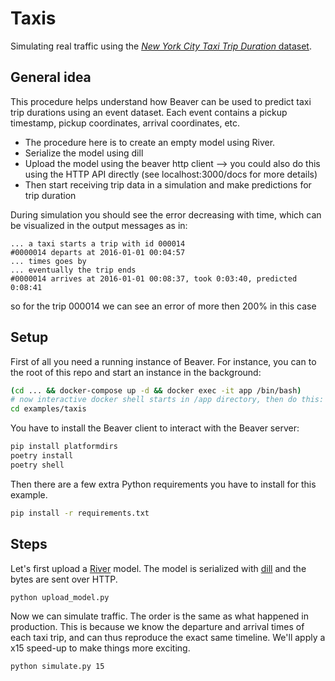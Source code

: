 # Taxis

Simulating real traffic using the [*New York City Taxi Trip Duration* dataset](https://www.kaggle.com/c/nyc-taxi-trip-duration).

## General idea

This procedure helps understand how Beaver can be used to predict taxi trip durations using an event dataset. Each event contains a pickup timestamp, pickup coordinates, arrival coordinates, etc.

* The procedure here is to create an empty model using River.
* Serialize the model using dill
* Upload the model using the beaver http client --> you could also do this using the HTTP API directly (see localhost:3000/docs for more details)
* Then start receiving trip data in a simulation and make predictions for trip duration

During simulation you should see the error decreasing with time, which can be visualized in the output messages as in:

```
... a taxi starts a trip with id 000014
#0000014 departs at 2016-01-01 00:04:57
... times goes by
... eventually the trip ends
#0000014 arrives at 2016-01-01 00:08:37, took 0:03:40, predicted 0:08:41
```

so for the trip 000014 we can see an error of more then 200% in this case

## Setup

First of all you need a running instance of Beaver. For instance, you can to the root of this repo and start an instance in the background:

```sh
(cd ... && docker-compose up -d && docker exec -it app /bin/bash)
# now interactive docker shell starts in /app directory, then do this:
cd examples/taxis
```

You have to install the Beaver client to interact with the Beaver server:

```sh
pip install platformdirs
poetry install
poetry shell
```

Then there are a few extra Python requirements you have to install for this example.

```sh
pip install -r requirements.txt
```

## Steps

Let's first upload a [River](https://github.com/online-ml/river) model. The model is serialized with [dill](https://github.com/uqfoundation/dill) and the bytes are sent over HTTP.

```sh
python upload_model.py
```

Now we can simulate traffic. The order is the same as what happened in production. This is because we know the departure and arrival times of each taxi trip, and can thus reproduce the exact same timeline. We'll apply a x15 speed-up to make things more exciting.

```sh
python simulate.py 15
```
